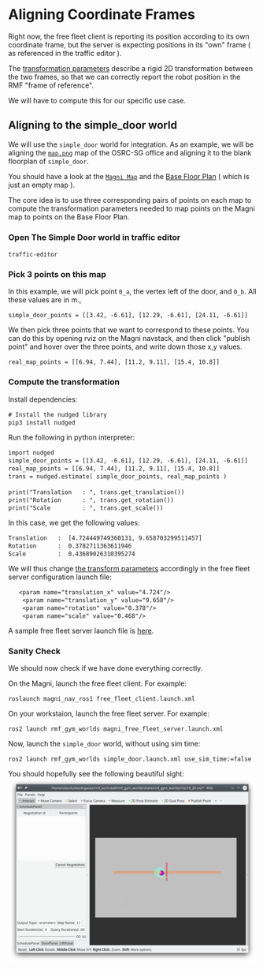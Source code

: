 # Aligning Coordinate Frames

Right now, the free fleet client is reporting its position according to its own coordinate frame, but the server is expecting positions in its "own" frame ( as referenced in the traffic editor ).

The [transformation parameters](https://github.com/open-rmf/free_fleet/blob/main/ff_examples_ros2/launch/fake_server.launch.xml#L26-L29) describe a rigid 2D transformation between the two frames, so that we can correctly report the robot position in the RMF "frame of reference".

We will have to compute this for our specific use case.

## Aligning to the simple_door world
We will use the `simple_door` world for integration. As an example, we will be aligning the [`map.png`](./map.png) map of the OSRC-SG office and aligning it to the blank floorplan of `simple_door`.

You should have a look at the [`Magni Map`](./map.png) and the [Base Floor Plan](/rmf_gym_worlds/simple_door/maps/simple_door.png) ( which is just an empty map ).

The core idea is to use three corresponding pairs of points on each map to compute the transformation parameters needed to map points on the Magni map to points on the Base Floor Plan.

### Open The Simple Door world in traffic editor
```
traffic-editor
```

### Pick 3 points on this map
In this example, we will pick point `0_a`, the vertex left of the door, and `0_b`. All these values are in m.,
```
simple_door_points = [[3.42, -6.61], [12.29, -6.61], [24.11, -6.61]]
```

We then pick three points that we want to correspond to these points. You can do this by opening rviz on the Magni navstack,
and then click "publish point" and hover over the three points, and write down those x,y values.
```
real_map_points = [[6.94, 7.44], [11.2, 9.11], [15.4, 10.8]]
```

### Compute the transformation
Install dependencies:
```
# Install the nudged library
pip3 install nudged
```

Run the following in python interpreter:
```
import nudged
simple_door_points = [[3.42, -6.61], [12.29, -6.61], [24.11, -6.61]]
real_map_points = [[6.94, 7.44], [11.2, 9.11], [15.4, 10.8]]
trans = nudged.estimate( simple_door_points, real_map_points )

print("Translation   : ", trans.get_translation())
print("Rotation      : ", trans.get_rotation())
print("Scale         : ", trans.get_scale())
```

In this case, we get the following values:
```
Translation   :  [4.724449749360131, 9.658703299511457]
Rotation      :  0.3782711363611946
Scale         :  0.43689026310395274
```

We will thus change [the transform parameters](https://github.com/open-rmf/free_fleet/blob/main/ff_examples_ros2/launch/fake_server.launch.xml#L26-L29) accordingly in the free fleet server configuration launch file:

```
   <param name="translation_x" value="4.724"/>
    <param name="translation_y" value="9.658"/>
    <param name="rotation" value="0.378"/>
    <param name="scale" value="0.468"/>
```
A sample free fleet server launch file is [here](/rmf_gym_worlds/adapters/magni_free_fleet_sever.launch.xml).

### Sanity Check
We should now check if we have done everything correctly.

On the Magni, launch the free fleet client. For example:
```
roslaunch magni_nav_ros1 free_fleet_client.launch.xml
```

On your workstaion, launch the free fleet server. For example:
```
ros2 launch rmf_gym_worlds magni_free_fleet_server.launch.xml
```

Now, launch the `simple_door` world, without using sim time:
```
ros2 launch rmf_gym_worlds simple_door.launch.xml use_sim_time:=false
```

You should hopefully see the following beautiful sight:
![ff_alignment_success](./ff_alignment_success.png)
